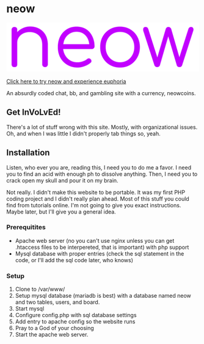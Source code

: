 # neow

<img src="neow.png">

[Click here to try neow and experience euphoria](https://neow.matthewevan.xyz)

An absurdly coded chat, bb, and gambling site with a currency, neowcoins.

## Get InVoLvEd!

There's a lot of stuff wrong with this site. Mostly, with organizational issues. Oh, and when I was little I didn't properly tab things so, yeah.

## Installation

Listen, who ever you are, reading this, I need you to do me a favor. I need you to find an acid with enough ph to dissolve anything. Then, I need you to crack open my skull and pour it on my brain.

Not really. I didn't make this website to be portable. It was my first PHP coding project and I didn't really plan ahead. Most of this stuff you could find from tutorials online. I'm not going to give you exact instructions. Maybe later, but I'll give you a general idea.

### Prerequitites

* Apache web server (no you can't use nginx unless you can get .htaccess files to be interpereted, that is important) with php support
* Mysql database with proper entries (check the sql statement in the code, or I'll add the sql code later, who knows)

### Setup

1. Clone to /var/www/
2. Setup mysql database (mariadb is best) with a database named neow and two tables, users, and board.
3. Start mysql
4. Configure config.php with sql database settings
5. Add entry to apache config so the website runs
6. Pray to a God of your choosing
7. Start the apache web server.

